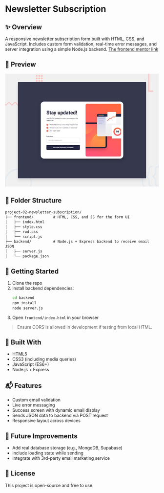 # Newsletter Subscription

## ✨ Overview

A responsive newsletter subscription form built with HTML, CSS, and JavaScript. Includes custom form validation, real-time error messages, and server integration using a simple Node.js backend.
[The frontend mentor link](
   https://www.frontendmentor.io/challenges/newsletter-signup-form-with-success-message-3FC1AZbNrv
)


## 👀 Preview
![Screenshot](./public/images/preview.jpg)

## 📁 Folder Structure

```
project-02-newsletter-subscription/
├── frontend/         # HTML, CSS, and JS for the form UI
│   ├── index.html
│   ├── style.css
│   ├── rwd.css
│   └── script.js
├── backend/          # Node.js + Express backend to receive email JSON
│   ├── server.js
│   └── package.json
```

## 🚀 Getting Started

1. Clone the repo
2. Install backend dependencies:
   ```bash
   cd backend
   npm install
   node server.js
   ```
3. Open `frontend/index.html` in your browser

> Ensure CORS is allowed in development if testing from local HTML.

## 🔧 Built With

- HTML5
- CSS3 (including media queries)
- JavaScript (ES6+)
- Node.js + Express

## 📬 Features

- Custom email validation
- Live error messaging
- Success screen with dynamic email display
- Sends JSON data to backend via POST request
- Responsive layout across devices

## 🧪 Future Improvements

- Add real database storage (e.g., MongoDB, Supabase)
- Include loading state while sending
- Integrate with 3rd-party email marketing service


## 📄 License

This project is open-source and free to use.